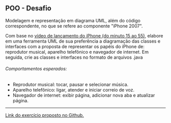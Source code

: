 ## POO - Desafio

Modelagem e representação em diagrama UML, além do código correspondente, no que se refere ao componente "iPhone 2007".

Com base no [vídeo de lançamento do iPhone (do minuto 15 ao 55)](https://www.youtube.com/watch?v=9ou608QQRq8), elabore em uma ferramenta
UML de sua preferência a diagramação das classes e interfaces com a proposta de representar os papéis do iPhone
de: reprodutor musical, aparelho telefônico e navegador de internet. Em seguida, crie as classes e interfaces 
no formato de arquivos .java

###### Comportamentos esperados:
* Reprodutor musical: tocar, pausar e selecionar música.
* Aparelho telefônico: ligar, atender e iniciar correio de voz.
* Navegador de internet: exibir página, adicionar nova aba e atualizar página.

---

[Link do exercício proposto no Github.](https://github.com/digitalinnovationone/trilha-java-basico/blob/main/desafios/poo/README.md?plain=1)
